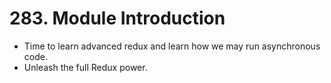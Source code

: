 # 283. Module Introduction
- Time to learn advanced redux and learn how we may run asynchronous code.
- Unleash the full Redux power. 